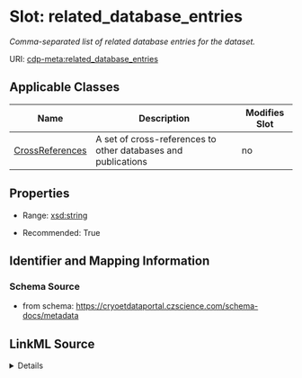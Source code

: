 # Slot: related_database_entries


_Comma-separated list of related database entries for the dataset._



URI: [cdp-meta:related_database_entries](https://cryoetdataportal.czscience.com/schema/metadata/related_database_entries)



<!-- no inheritance hierarchy -->




## Applicable Classes

| Name | Description | Modifies Slot |
| --- | --- | --- |
[CrossReferences](CrossReferences.md) | A set of cross-references to other databases and publications |  no  |







## Properties

* Range: [xsd:string](http://www.w3.org/2001/XMLSchema#string)

* Recommended: True





## Identifier and Mapping Information







### Schema Source


* from schema: https://cryoetdataportal.czscience.com/schema-docs/metadata




## LinkML Source

<details>
```yaml
name: related_database_entries
description: Comma-separated list of related database entries for the dataset.
from_schema: https://cryoetdataportal.czscience.com/schema-docs/metadata
rank: 1000
alias: related_database_entries
owner: CrossReferences
domain_of:
- CrossReferences
range: string
recommended: true
inlined: true
inlined_as_list: true

```
</details>